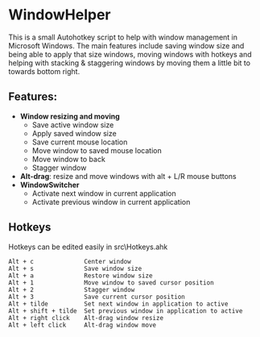 # WindowHelper

This is a small Autohotkey script to help with window management in Microsoft Windows. The main features include saving window size and being able to apply that size windows, moving windows with hotkeys and helping with stacking & staggering windows by moving them a little bit to towards bottom right.


## Features:

- **Window resizing and moving**
    - Save active window size
    - Apply saved window size
    - Save current mouse location
    - Move window to saved mouse location
    - Move window to back
    - Stagger window
- **Alt-drag**: resize and move windows with alt + L/R mouse buttons
- **WindowSwitcher**
    - Activate next window in current application
    - Activate previous window in current application


## Hotkeys

Hotkeys can be edited easily in src\Hotkeys.ahk

```
Alt + c              Center window
Alt + s              Save window size
Alt + a              Restore window size
Alt + 1              Move window to saved cursor position
Alt + 2              Stagger window
Alt + 3              Save current cursor position
Alt + tilde          Set next window in application to active
Alt + shift + tilde  Set previous window in application to active
Alt + right click    Alt-drag window resize
Alt + left click     Alt-drag window move
```